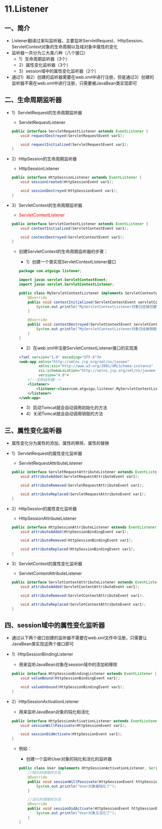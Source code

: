 # 11.Listener

## 一、简介

- Listener翻译过来叫监听器，主要监听ServletRequest、HttpSession、ServletContext对象的生命周期以及域对象中属性的变化
- 监听器一共分为三大类八种（八个接口）
  - 1）生命周期监听器（3个）
  - 2）属性变化监听器（3个）
  - 3）session域中的属性变化监听器（2个）
- 通过1）和2）创建的监听器需要在web.xml中进行注册，但是通过3）创建的监听器不需在web.xml中进行注册，只需要被JavaBean类实现即可

## 二、生命周期监听器

- 1）ServletRequest的生命周期监听器

  - ServletRequestListener

  ```java
  public interface ServletRequestListener extends EventListener {
      void requestDestroyed(ServletRequestEvent var1);
  
      void requestInitialized(ServletRequestEvent var1);
  }
  ```

- 2）HttpSession的生命周期监听器

  - HttpSessionListener

  ```java
  public interface HttpSessionListener extends EventListener {
      void sessionCreated(HttpSessionEvent var1);
  
      void sessionDestroyed(HttpSessionEvent var1);
  }
  ```

- 3）ServletContext的生命周期监听器

  - <font color='red'>ServletContextListener</font>

  ```java
  public interface ServletContextListener extends EventListener {
      void contextInitialized(ServletContextEvent var1);
  
      void contextDestroyed(ServletContextEvent var1);
  }
  ```

  - 创建ServletContext的生命周期监听器的步骤：

    - 1）创建一个类实现ServletContextListener接口

    ```java
    package com.atguigu.listener;
    
    import javax.servlet.ServletContextEvent;
    import javax.servlet.ServletContextListener;
    
    public class MyServletContextListener implements ServletContextListener {
        @Override
        public void contextInitialized(ServletContextEvent servletContextEvent) {
            System.out.println("MyServletContextListener对象已经被创建");
        }
    
        @Override
        public void contextDestroyed(ServletContextEvent servletContextEvent) {
            System.out.println("MyServletContextListener对象已经被销毁");
        }
    }
    
    ```

    

    - 2）在web.xml中注册ServletContextListener接口的实现类

    ```xml
    <?xml version="1.0" encoding="UTF-8"?>
    <web-app xmlns="http://xmlns.jcp.org/xml/ns/javaee"
             xmlns:xsi="http://www.w3.org/2001/XMLSchema-instance"
             xsi:schemaLocation="http://xmlns.jcp.org/xml/ns/javaee http://xmlns.jcp.org/xml/ns/javaee/web-app_4_0.xsd"
             version="4.0">
        <!--注册监听器-->
        <listener>
            <listener-class>com.atguigu.listener.MyServletContextListener</listener-class>
        </listener>
    </web-app>
    ```

    

    - 3）启动Tomcat就会自动调用初始化的方法
    - 4）关闭Tomcat就会自动调用销毁的方法

## 三、属性变化监听器

- 属性变化分为属性的添加、属性的移除、属性的替换

- 1）ServletRequest的属性变化监听器

  - ServletRequestAttributeListener

  ```java
  public interface ServletRequestAttributeListener extends EventListener {
      void attributeAdded(ServletRequestAttributeEvent var1);
  
      void attributeRemoved(ServletRequestAttributeEvent var1);
  
      void attributeReplaced(ServletRequestAttributeEvent var1);
  }
  ```

- 2）HttpSession的属性变化监听器

  - HttpSessionAttributeListener

  ```java
  public interface HttpSessionAttributeListener extends EventListener {
      void attributeAdded(HttpSessionBindingEvent var1);
  
      void attributeRemoved(HttpSessionBindingEvent var1);
  
      void attributeReplaced(HttpSessionBindingEvent var1);
  }
  ```

- 3）ServletContext的属性变化监听器

  - ServletContextAttributeListener

  ```java
  public interface ServletContextAttributeListener extends EventListener {
      void attributeAdded(ServletContextAttributeEvent var1);
  
      void attributeRemoved(ServletContextAttributeEvent var1);
  
      void attributeReplaced(ServletContextAttributeEvent var1);
  }
  ```

## 四、session域中的属性变化监听器

- 通过以下两个接口创建的监听器不需要在web.xml文件中注册，只需要让JavaBean类实现这两个接口即可

- 1）HttpSessionBindingListener

  - 用来监听JavaBean对象在session域中的添加和移除

  ```java
  public interface HttpSessionBindingListener extends EventListener {
      void valueBound(HttpSessionBindingEvent var1);
  
      void valueUnbound(HttpSessionBindingEvent var1);
  }
  ```

- 2）HttpSessionActivationListener

  - 用来监听JavaBean对象的钝化和活化

  ```java
  public interface HttpSessionActivationListener extends EventListener {
      void sessionWillPassivate(HttpSessionEvent var1);
  
      void sessionDidActivate(HttpSessionEvent var1);
  }
  ```

  - 例如：

    - 创建一个监听User对象的钝化和活化的监听器

    ```java
    public class User implements HttpSessionActivationListener, Serializable {
        //钝化时调用的方法
        @Override
        public void sessionWillPassivate(HttpSessionEvent httpSessionEvent) {
            System.out.println("User对象被钝化了");
        }
    
        //活化时调用的方法
        @Override
        public void sessionDidActivate(HttpSessionEvent httpSessionEvent) {
            System.out.println("User对象又活化了");
        }
    }
    ```

    

